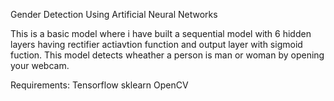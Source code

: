 Gender Detection Using Artificial Neural Networks

This is a basic model where i have built a sequential model with 6 hidden layers having rectifier actiavtion function and output layer with sigmoid fuction.
This model detects wheather a person is man or woman by opening your webcam.

Requirements:
Tensorflow
sklearn
OpenCV